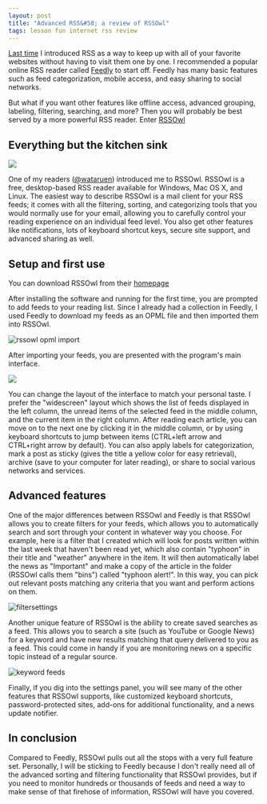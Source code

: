 ```yaml
---
layout: post
title: "Advanced RSS&#58; a review of RSSOwl"
tags: lesson fun internet rss review
---
```


[Last time](https://xatlasm.github.io/2014/01/15/introducing-rss/) I
introduced RSS as a way to keep up with all of your favorite websites
without having to visit them one by one. I recommended a popular online
RSS reader called [Feedly](http://feedly.com/index.html#welcome) to
start off. Feedly has many basic features such as feed categorization,
mobile access, and easy sharing to social networks.

But what if you want other features like offline access, advanced
grouping, labeling, filtering, searching, and more? Then you will
probably be best served by a more powerful RSS reader. Enter
[RSSOwl](http://www.rssowl.org/)

<!--more-->

Everything but the kitchen sink
-------------------------------

[![](http://www.rssowl.org/images/contribute/getrssowl_large)](http://www.rssowl.org/download)

One of my readers ([@wataruen](https://twitter.com/wataruen)) introduced
me to RSSOwl. RSSOwl is a free, desktop-based RSS reader available for
Windows, Mac OS X, and Linux. The easiest way to describe RSSOwl is a
mail client for your RSS feeds; it comes with all the filtering,
sorting, and categorizing tools that you would normally use for your
email, allowing you to carefully control your reading experience on an
individual feed level. You also get other features like notifications,
lots of keyboard shortcut keys, secure site support, and advanced
sharing as well.

Setup and first use
-------------------

You can download RSSOwl from their [homepage](www.rssowl.org/download)

After installing the software and running for the first time, you are
prompted to add feeds to your reading list. Since I already had a
collection in Feedly, I used Feedly to download my feeds as an OPML file
and then imported them into RSSOwl.

![rssowl opml
import](http://www.mitchellatlas.com/wp-content/uploads/2014/01/rssowl-opml-import.png)

After importing your feeds, you are presented with the program's main
interface.

![](http://www.mitchellatlas.com/wp-content/uploads/2014/01/main-screen.png)

You can change the layout of the interface to match your personal taste.
I prefer the "widescreen" layout which shows the list of feeds displayed
in the left column, the unread items of the selected feed in the middle
column, and the current item in the right column. After reading each
article, you can move on to the next one by clicking it in the middle
column, or by using keyboard shortcuts to jump between items (CTRL+left
arrow and CTRL+right arrow by default). You can also apply labels for
categorization, mark a post as sticky (gives the title a yellow color
for easy retrieval), archive (save to your computer for later reading),
or share to social various networks and services.

Advanced features
-----------------

One of the major differences between RSSOwl and Feedly is that RSSOwl
allows you to create filters for your feeds, which allows you to
automatically search and sort through your content in whatever way you
choose. For example, here is a filter that I created which will look for
posts written within the last week that haven't been read yet, which
also contain "typhoon" in their title and "weather" anywhere in the
item. It will then automatically label the news as "Important" and make
a copy of the article in the folder (RSSOwl calls them "bins") called
"typhoon alert!". In this way, you can pick out relevant posts matching
any criteria that you want and perform actions on them.

![filtersettings](http://www.mitchellatlas.com/wp-content/uploads/2014/01/filtersettings.png)

Another unique feature of RSSOwl is the ability to create saved searches
as a feed. This allows you to search a site (such as YouTube or Google
News) for a keyword and have new results matching that query delivered
to you as a feed. This could come in handy if you are monitoring news on
a specific topic instead of a regular source.

![keyword
feeds](http://www.mitchellatlas.com/wp-content/uploads/2014/01/keyword-feeds.png)

Finally, if you dig into the settings panel, you will see many of the
other features that RSSOwl supports, like customized keyboard shortcuts,
password-protected sites, add-ons for additional functionality, and a
news update notifier.

In conclusion
-------------

Compared to Feedly, RSSOwl pulls out all the stops with a very full
feature set. Personally, I will be sticking to Feedly because I don't
really need all of the advanced sorting and filtering functionality that
RSSOwl provides, but if you need to monitor hundreds or thousands of
feeds and need a way to make sense of that firehose of information,
RSSOwl will have you covered.
